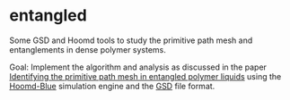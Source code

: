 # entangled
Some GSD and Hoomd tools to study the primitive path mesh and entanglements in dense polymer systems.

Goal:
Implement the algorithm and analysis as discussed in the paper [Identifying the primitive path mesh in entangled polymer liquids](https://onlinelibrary.wiley.com/doi/full/10.1002/polb.20384) using the [Hoomd-Blue](https://github.com/glotzerlab/hoomd-blue) simulation engine and the [GSD](https://github.com/glotzerlab/gsd) file format.
